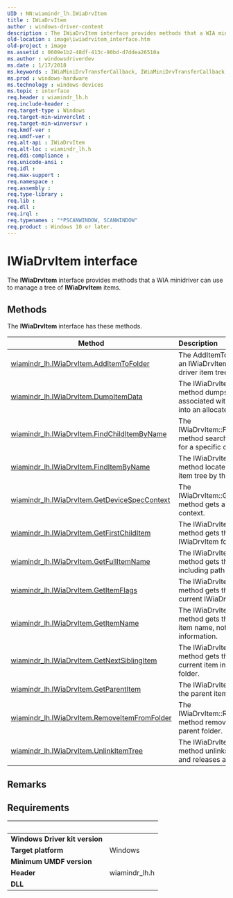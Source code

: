 ```yaml
---
UID : NN:wiamindr_lh.IWiaDrvItem
title : IWiaDrvItem
author : windows-driver-content
description : The IWiaDrvItem interface provides methods that a WIA minidriver can use to manage a tree of IWiaDrvItem items.
old-location : image\iwiadrvitem_interface.htm
old-project : image
ms.assetid : 0609e1b2-48df-413c-90bd-d7ddea26510a
ms.author : windowsdriverdev
ms.date : 1/17/2018
ms.keywords : IWiaMiniDrvTransferCallback, IWiaMiniDrvTransferCallback::SendMessage, SendMessage
ms.prod : windows-hardware
ms.technology : windows-devices
ms.topic : interface
req.header : wiamindr_lh.h
req.include-header : 
req.target-type : Windows
req.target-min-winverclnt : 
req.target-min-winversvr : 
req.kmdf-ver : 
req.umdf-ver : 
req.alt-api : IWiaDrvItem
req.alt-loc : wiamindr_lh.h
req.ddi-compliance : 
req.unicode-ansi : 
req.idl : 
req.max-support : 
req.namespace : 
req.assembly : 
req.type-library : 
req.lib : 
req.dll : 
req.irql : 
req.typenames : "*PSCANWINDOW, SCANWINDOW"
req.product : Windows 10 or later.
---
```


# IWiaDrvItem interface

The <b>IWiaDrvItem</b> interface provides methods that a WIA minidriver can use to manage a tree of <b>IWiaDrvItem</b> items.

## Methods

<p>The <b>IWiaDrvItem</b> interface has these methods.</p>

| Method | Description |
| ---- |:---- |
| [wiamindr_lh.IWiaDrvItem.AddItemToFolder](nf-wiamindr_lh-iwiadrvitem-additemtofolder.md) | The AddItemToFolder method adds an IWiaDrvItem item to a folder in a driver item tree. |
| [wiamindr_lh.IWiaDrvItem.DumpItemData](nf-wiamindr_lh-iwiadrvitem-dumpitemdata.md) | The IWiaDrvItem::DumpItemData method dumps private data associated with an IWiaDrvItem item into an allocated private buffer. |
| [wiamindr_lh.IWiaDrvItem.FindChildItemByName](nf-wiamindr_lh-iwiadrvitem-findchilditembyname.md) | The IWiaDrvItem::FindChildItemByName method searches the driver item tree for a specific child item. |
| [wiamindr_lh.IWiaDrvItem.FindItemByName](nf-wiamindr_lh-iwiadrvitem-finditembyname.md) | The IWiaDrvItem::FindItemByName method locates an item in a driver item tree by the item's full name. |
| [wiamindr_lh.IWiaDrvItem.GetDeviceSpecContext](nf-wiamindr_lh-iwiadrvitem-getdevicespeccontext.md) | The IWiaDrvItem::GetDeviceSpecContext method gets a device-specific context. |
| [wiamindr_lh.IWiaDrvItem.GetFirstChildItem](nf-wiamindr_lh-iwiadrvitem-getfirstchilditem.md) | The IWiaDrvItem::GetFirstChildItem method gets the first child item in an IWiaDrvItem folder item. |
| [wiamindr_lh.IWiaDrvItem.GetFullItemName](nf-wiamindr_lh-iwiadrvitem-getfullitemname.md) | The IWiaDrvItem::GetFullItemName method gets the item's full name, including path information. |
| [wiamindr_lh.IWiaDrvItem.GetItemFlags](nf-wiamindr_lh-iwiadrvitem-getitemflags.md) | The IWiaDrvItem::GetItemFlags method gets the item flags of the current IWiaDrvItem item. |
| [wiamindr_lh.IWiaDrvItem.GetItemName](nf-wiamindr_lh-iwiadrvitem-getitemname.md) | The IWiaDrvItem::GetItemName method gets the current IWiaDrvItem item name, not including path information. |
| [wiamindr_lh.IWiaDrvItem.GetNextSiblingItem](nf-wiamindr_lh-iwiadrvitem-getnextsiblingitem.md) | The IWiaDrvItem::GetNextSiblingItem method gets the next sibling of the current item in an IWiaDrvItem folder. |
| [wiamindr_lh.IWiaDrvItem.GetParentItem](nf-wiamindr_lh-iwiadrvitem-getparentitem.md) | The IWiaDrvItem::GetParentItem gets the parent item of the current item. |
| [wiamindr_lh.IWiaDrvItem.RemoveItemFromFolder](nf-wiamindr_lh-iwiadrvitem-removeitemfromfolder.md) | The IWiaDrvItem::RemoveItemFromFolder method removes an item from a parent folder. |
| [wiamindr_lh.IWiaDrvItem.UnlinkItemTree](nf-wiamindr_lh-iwiadrvitem-unlinkitemtree.md) | The IWiaDrvItem::UnlinkItemTree method unlinks the driver item tree and releases all items in the tree. |

## Remarks



## Requirements
| &nbsp; | &nbsp; |
| ---- |:---- |
| **Windows Driver kit version** |  |
| **Target platform** | Windows |
| **Minimum UMDF version** |  |
| **Header** | wiamindr_lh.h |
| **DLL** |  |